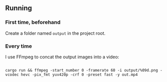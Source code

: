 ## Running
### First time, beforehand
Create a folder named `output` in the project root.
### Every time
I use FFmpeg to concat the output images into a video:
```

cargo run && ffmpeg -start_number 0 -framerate 60 -i output/%09d.png -vcodec hevc -pix_fmt yuv420p -crf 0 -preset fast -y out.mp4
```